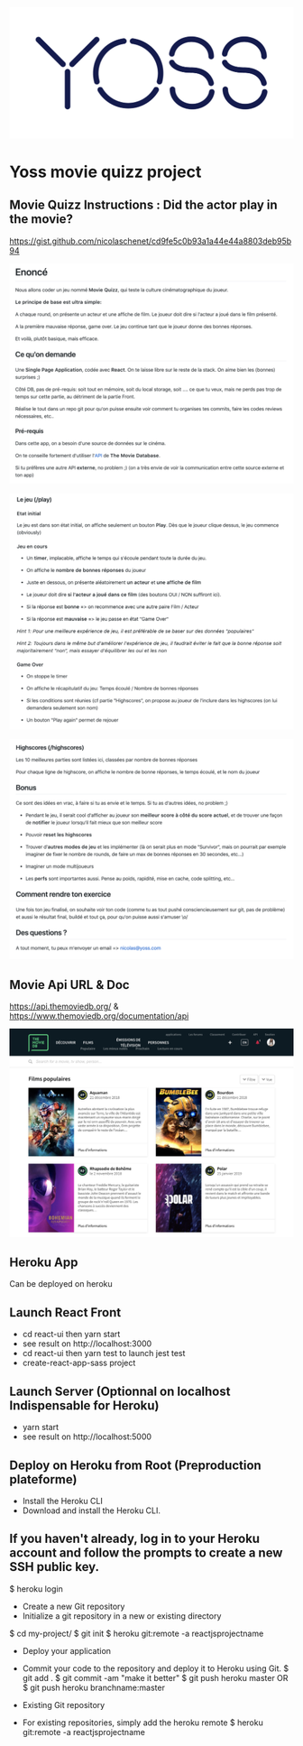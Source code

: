 ![alt text](https://github.com/jendigital/yossmoviequizz-reactjs/blob/master/yoss.png)

Yoss movie quizz project 
========================

## Movie Quizz Instructions : Did the actor play in the movie? 

https://gist.github.com/nicolaschenet/cd9fe5c0b93a1a44e44a8803deb95b94

![alt text](https://github.com/jendigital/yossmoviequizz-reactjs/blob/master/yossmoviequizz_instructions1.png)

![alt text](https://github.com/jendigital/yossmoviequizz-reactjs/blob/master/yossmoviequizz_instructions2.png)

![alt text](https://github.com/jendigital/yossmoviequizz-reactjs/blob/master/yossmoviequizz_instructions3.png)

## Movie Api URL & Doc 

https://api.themoviedb.org/ & https://www.themoviedb.org/documentation/api

![alt text](https://github.com/jendigital/yossmoviequizz-reactjs/blob/master/movielist.png)

## Heroku App

Can be deployed on heroku

## Launch React Front

* cd react-ui then yarn start
* see result on http://localhost:3000
* cd react-ui then yarn test to launch jest test
* create-react-app-sass project

## Launch Server (Optionnal on localhost Indispensable for Heroku)

* yarn start
* see result on http://localhost:5000

## Deploy on Heroku from Root (Preproduction plateforme)

* Install the Heroku CLI
* Download and install the Heroku CLI.

## If you haven't already, log in to your Heroku account and follow the prompts to create a new SSH public key.

$ heroku login
* Create a new Git repository
* Initialize a git repository in a new or existing directory

$ cd my-project/
$ git init
$ heroku git:remote -a reactjsprojectname

* Deploy your application
* Commit your code to the repository and deploy it to Heroku using Git.
$ git add .
$ git commit -am "make it better"
$ git push heroku master
OR
$ git push heroku branchname:master

* Existing Git repository
* For existing repositories, simply add the heroku remote
$ heroku git:remote -a reactjsprojectname
